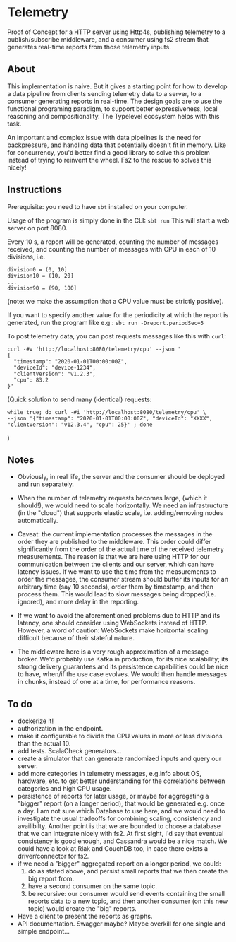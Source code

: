 # Telemetry

Proof of Concept for a HTTP server using Http4s, publishing telemetry to a publish/subscribe middleware, and
a consumer using fs2 stream that generates real-time reports from those telemetry inputs.

## About

This implementation is naive. But it gives a starting point for how to develop a data pipeline from clients
sending telemetry data to a server, to a consumer generating reports in real-time. The design goals are to
use the functional programing paradigm, to support better expressiveness, local reasoning and
compositionality. The Typelevel ecosystem helps with this task.

An important and complex issue with data pipelines is the need for backpressure, and handling data that
potentially doesn't fit in memory. Like for concurrency, you'd better find a good library to solve this 
problem instead of trying to reinvent the wheel. Fs2 to the rescue to solves this nicely!

## Instructions

Prerequisite: you need to have `sbt` installed on your computer.

Usage of the program is simply done in the CLI:
`sbt run`
This will start a web server on port 8080.

Every 10 s, a report will be generated, counting the number of messages received, and counting the number of
messages with CPU in each of 10 divisions, i.e. 
```
division0 = (0, 10]
division10 = (10, 20]
...
division90 = (90, 100]
```
(note: we make the assumption that a CPU value must be strictly positive).

If you want to specify another value for the periodicity at which the report is generated, run the program
like e.g.:
`sbt run -Dreport.periodSec=5`

To post telemetry data, you can post requests messages like this with `curl`:
```
curl -#v 'http://localhost:8080/telemetry/cpu' --json '
{
  "timestamp": "2020-01-01T00:00:00Z",
  "deviceId": "device-1234",
  "clientVersion": "v1.2.3",
  "cpu": 83.2
}'
```

(Quick solution to send many (identical) requests:
```
while true; do curl -#i 'http://localhost:8080/telemetry/cpu' \
--json '{"timestamp": "2020-01-01T00:00:00Z", "deviceId": "XXXX", "clientVersion": "v12.3.4", "cpu": 25}' ; done
```
)

## Notes

* Obviously, in real life, the server and the consumer should be deployed and run separately.

* When the number of telemetry requests becomes large, (which it should!), we would need to scale
horizontally. We need an infrastructure (in the "cloud") that supports elastic scale, i.e. adding/removing
nodes automatically.

* Caveat: the current implementation processes the messages in the order they are published to the middleware.
This order could differ significantly from the order of the actual time of the received telemetry
measurements. The reason is that we are here using HTTP for our communication between the clients and our
server, which can have latency issues. If we want to use the time from the measurements to order the messages,
the consumer stream should buffer its inputs for an arbitrary time (say 10 seconds), order them by timestamp,
and then process them. This would lead to slow messages being dropped(i.e. ignored), and more delay in the
reporting.

* If we want to avoid the aforementioned problems due to HTTP and its latency, one should consider using
WebSockets instead of HTTP. However, a word of caution: WebSockets make horizontal scaling difficult because
of their stateful nature.

* The middleware here is a very rough approximation of a message broker. We'd probably use Kafka in
production, for its nice scalability; its strong delivery guarantees and its persistence capabilities could be
nice to have, when/if the use case evolves. We would then handle messages in chunks, instead of one at a time,
for performance reasons.

## To do

* dockerize it!
* authorization in the endpoint.
* make it configurable to divide the CPU values in more or less divisions than the actual 10.
* add tests. ScalaCheck generators...
* create a simulator that can generate randomized inputs and query our server.
* add more categories in telemetry messages, e.g.info about OS, hardware, etc. to get better understanding for
the correlations between categories and high CPU usage.
* persistence of reports for later usage, or maybe for aggregating a "bigger" report (on a longer period), that
would be generated e.g. once a day. I am not sure which Database to use here, and we would need to investigate
the usual tradeoffs for combining scaling, consistency and availibilty. Another point is that we are bounded
to choose a database that we can integrate nicely with fs2. At first sight, I'd say that eventual consistency
is good enough, and Cassandra would be a nice match. We could have a look at Riak and CouchDB too, in case
there exists a driver/connector for fs2.
* if we need a "bigger" aggregated report on a longer period, we could:
  1. do as stated above, and persist small reports that we then create the big report from.
  2. have a second consumer on the same topic.
  3. be recursive: our consumer would send events containing the small reports data to a new topic, and then
another consumer (on this new topic) would create the "big" reports.
* Have a client to present the reports as graphs.
* API documentation. Swagger maybe? Maybe overkill for one single and simple endpoint...
